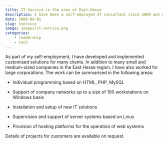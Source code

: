 ```yaml
---
title: IT-Service in the area of East-Hesse
description: I have been a self-employed IT consultant since 2009 and offer customised solutions for many clients.
date: 2009-04-01
slug: stervice
image: images/it-service.png
categories:
    - leadership
    - tech
---
```


As part of my self-employment, I have developed and implemented customised solutions for many clients. In addition to many small and medium-sized companies in the East Hesse region, I have also worked for large corporations. The work can be summarised in the following areas:



- Individual programming based on HTML, PHP, MySQL

- Support of company networks up to a size of 100 workstations on Windows basis

- Installation and setup of new IT solutions

- Supervision and support of server systems based on Linux

- Provision of hosting platforms for the operation of web systems



Details of projects for customers are available on request.